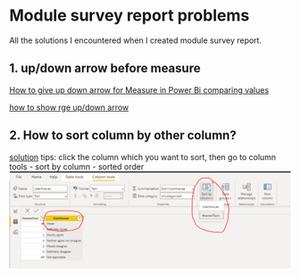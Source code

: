 # Module survey report problems

All the solutions I encountered when I created module survey report.

## 1. up/down arrow before measure
[How to give up down arrow for Measure in Power Bi comparing values](https://community.powerbi.com/t5/Desktop/How-to-give-up-down-arrow-for-Measure-in-Power-Bi-comparing/m-p/2398244)

[how to show rge up/down arrow](https://zhuanlan.zhihu.com/p/64509582)

## 2. How to sort column by other column?
[solution](https://community.powerbi.com/t5/Desktop/Modify-the-legend-order/m-p/25337)
tips: click the column which you want to sort, then go to column tools - sort by column - sorted order
![ScreenShot](/HudUni/appendix/sorted%20order.PNG)
